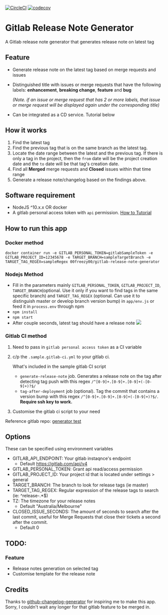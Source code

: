 [![CircleCI](https://circleci.com/gh/jk1z/gitlab-release-note-generator/tree/master.svg?style=svg)](https://circleci.com/gh/jk1z/gitlab-release-note-generator/tree/master)
[![codecov](https://codecov.io/gh/jk1z/gitlab-release-note-generator/branch/master/graph/badge.svg)](https://codecov.io/gh/jk1z/gitlab-release-note-generator)


# Gitlab Release Note Generator

A Gitlab release note generator that generates release note on latest tag

## Feature
-  Generate release note on the latest tag based on merge requests and issues
-  Distinguished title with issues or merge requests that have the following labels: **enhancement**, **breaking change**, **feature** and **bug**
   
   *(Note. if an issue or merge request that has 2 or more labels, that issue or merge request will be displayed again under the corresponding title)*
   
-  Can be integrated as a CD service. Tutorial below


## How it works
1. Find the latest tag
2. Find the previous tag that is on the same branch as the latest tag.
3. Locate the date range between the latest and the previous tag. If there is only a tag in the project, then the `from` date will be the project creation date and the `to` date will be that tag's creation date.
4. Find all **Merged** merge requests and **Closed** issues within that time range
5. Generate a release note/changelog based on the findings above.

## Software requirement
- NodeJS ^10.x.x OR docker
- A gitlab personal access token with `api` permission. [How to Tutorial](https://docs.gitlab.com/ee/user/profile/personal_access_tokens.html)

## How to run this app

### Docker method

```shell
docker container run -e GITLAB_PERSONAL_TOKEN=gitlabSampleToken -e GITLAB_PROJECT_ID=12345678 -e TARGET_BRANCH=sampleTargetBranch -e TARGET_TAG_REGEX=sampleRegex 00freezy00/gitlab-release-note-generator
```

### Nodejs Method
- Fill in the parameters mainly `GITLAB_PERSONAL_TOKEN`, `GITLAB_PROJECT_ID`, `TARGET_BRANCH`(optional. Use it only if you want to find tags in the same specific branch) and `TARGET_TAG_REGEX` (optional. Can use it to distinguish master or develop branch version bump) in `app/env.js` or feed it in `process.env` through npm
- `npm install`
- `npm start`
- After couple seconds, latest tag should have a release note
![](https://dl3.pushbulletusercontent.com/HIav5xaHjcerMtkHT3myQLnl5C9g1UP3/Screen%20Shot%202019-06-01%20at%204.27.18%20pm.png)

### Gitlab CI method
1. Need to pass in `gitlab personal access token` as a CI variable
2. c/p the `.sample.gitlab-ci.yml` to your gitlab ci.
   
   What's included in the sample gitlab CI script
   
   - `generate-release-note` job. Generates a release note on the tag after detecting tag push with this regex `/^[0-9]+.[0-9]+.[0-9]+(-[0-9]+)?$/`
   - `tag-after-deployment` job (optional). Tag the commit that contains a version bump with this regex `/^[0-9]+.[0-9]+.[0-9]+(-[0-9]+)?$/`. **Require ssh key to work.**
3. Customise the gitlab ci script to your need

Reference gitlab repo: [generator test](https://gitlab.com/jackzhang/generator-test)


## Options

These can be specified using environment variables

* GITLAB_API_ENDPOINT: Your gitlab instaqnce's endpoint 
  * Default https://gitlab.com/api/v4
* GITLAB_PERSONAL_TOKEN: Grant api read/access permission
* GITLAB_PROJECT_ID: Your project id that is located under settings > general
* TARGET_BRANCH: The branch to look for release tags (ie master)
* TARGET_TAG_REGEX:  Regular expression of the release tags to search (ie: ^release-.*$)
* TZ: The timezone for your release notes 
  * Default "Australia/Melbourne"
* CLOSED_ISSUE_SECONDS: The amount of seconds to search after the last commit,  useful for Merge Requests that close their tickets a second after the commit.
  * Default 0

## TODO:
### Feature
- Release notes generation on selected tag
- Customise template for the release note

## Credits
Thanks to [github-changelog-generator](https://github.com/github-changelog-generator/github-changelog-generator) for inspiring me to make this app. Sorry, I couldn't wait any longer for that gitlab feature to be merged in.
